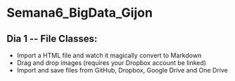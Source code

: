 # Semana6_BigData_Gijon

## Dia 1 -- File Classes:

- Import a HTML file and watch it magically convert to Markdown
- Drag and drop images (requires your Dropbox account be linked)
- Import and save files from GitHub, Dropbox, Google Drive and One Drive

